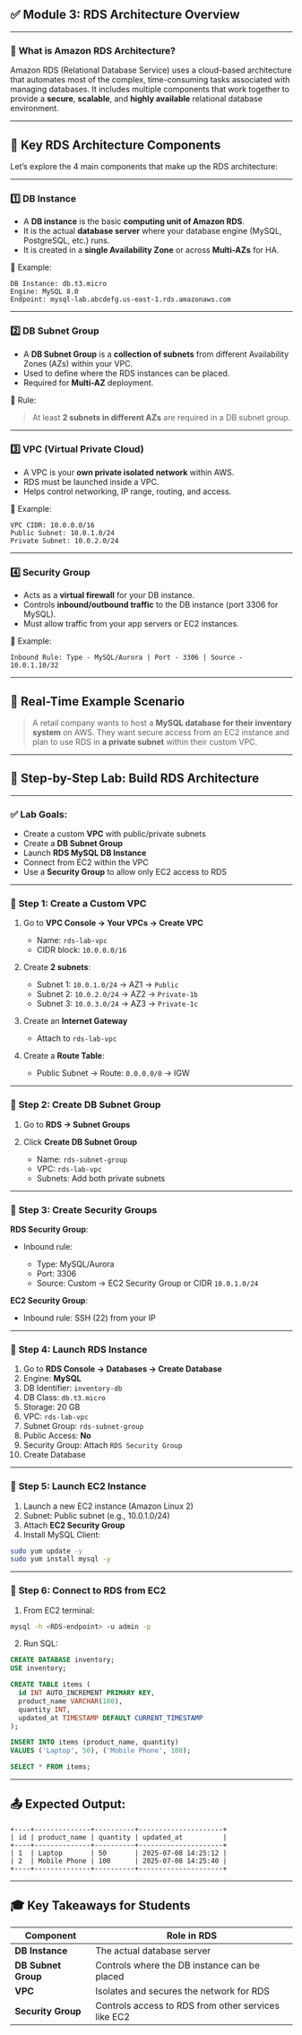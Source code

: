 ## ✅ **Module 3: RDS Architecture Overview**

---

### 🔷 **What is Amazon RDS Architecture?**

Amazon RDS (Relational Database Service) uses a cloud-based architecture that automates most of the complex, time-consuming tasks associated with managing databases.
It includes multiple components that work together to provide a **secure**, **scalable**, and **highly available** relational database environment.

---

## 🔑 **Key RDS Architecture Components**

Let’s explore the 4 main components that make up the RDS architecture:

---

### 1️⃣ **DB Instance**

* A **DB instance** is the basic **computing unit of Amazon RDS**.
* It is the actual **database server** where your database engine (MySQL, PostgreSQL, etc.) runs.
* It is created in a **single Availability Zone** or across **Multi-AZs** for HA.

📝 Example:

```plaintext
DB Instance: db.t3.micro
Engine: MySQL 8.0
Endpoint: mysql-lab.abcdefg.us-east-1.rds.amazonaws.com
```

---

### 2️⃣ **DB Subnet Group**

* A **DB Subnet Group** is a **collection of subnets** from different Availability Zones (AZs) within your VPC.
* Used to define where the RDS instances can be placed.
* Required for **Multi-AZ** deployment.

📘 Rule:

> At least **2 subnets in different AZs** are required in a DB subnet group.

---

### 3️⃣ **VPC (Virtual Private Cloud)**

* A VPC is your **own private isolated network** within AWS.
* RDS must be launched inside a VPC.
* Helps control networking, IP range, routing, and access.

🧱 Example:

```plaintext
VPC CIDR: 10.0.0.0/16
Public Subnet: 10.0.1.0/24
Private Subnet: 10.0.2.0/24
```

---

### 4️⃣ **Security Group**

* Acts as a **virtual firewall** for your DB instance.
* Controls **inbound/outbound traffic** to the DB instance (port 3306 for MySQL).
* Must allow traffic from your app servers or EC2 instances.

🔐 Example:

```plaintext
Inbound Rule: Type - MySQL/Aurora | Port - 3306 | Source - 10.0.1.10/32
```

---

## 💼 **Real-Time Example Scenario**

> A retail company wants to host a **MySQL database for their inventory system** on AWS. They want secure access from an EC2 instance and plan to use RDS in **a private subnet** within their custom VPC.

---

## 🧪 **Step-by-Step Lab: Build RDS Architecture**

---

### ✅ **Lab Goals:**

* Create a custom **VPC** with public/private subnets
* Create a **DB Subnet Group**
* Launch **RDS MySQL DB Instance**
* Connect from EC2 within the VPC
* Use a **Security Group** to allow only EC2 access to RDS

---

### 🔷 **Step 1: Create a Custom VPC**

1. Go to **VPC Console → Your VPCs → Create VPC**

   * Name: `rds-lab-vpc`
   * CIDR block: `10.0.0.0/16`

2. Create **2 subnets**:

   * Subnet 1: `10.0.1.0/24` → AZ1 → `Public`
   * Subnet 2: `10.0.2.0/24` → AZ2 → `Private-1b`
   * Subnet 3: `10.0.3.0/24` → AZ3 → `Private-1c`

3. Create an **Internet Gateway**

   * Attach to `rds-lab-vpc`

4. Create a **Route Table**:

   * Public Subnet → Route: `0.0.0.0/0` → IGW

---

### 🔷 **Step 2: Create DB Subnet Group**

1. Go to **RDS → Subnet Groups**
2. Click **Create DB Subnet Group**

   * Name: `rds-subnet-group`
   * VPC: `rds-lab-vpc`
   * Subnets: Add both private subnets

---

### 🔷 **Step 3: Create Security Groups**

**RDS Security Group**:

* Inbound rule:

  * Type: MySQL/Aurora
  * Port: 3306
  * Source: Custom → EC2 Security Group or CIDR `10.0.1.0/24`

**EC2 Security Group**:

* Inbound rule: SSH (22) from your IP

---

### 🔷 **Step 4: Launch RDS Instance**

1. Go to **RDS Console → Databases → Create Database**
2. Engine: **MySQL**
3. DB Identifier: `inventory-db`
4. DB Class: `db.t3.micro`
5. Storage: 20 GB
6. VPC: `rds-lab-vpc`
7. Subnet Group: `rds-subnet-group`
8. Public Access: **No**
9. Security Group: Attach `RDS Security Group`
10. Create Database

---

### 🔷 **Step 5: Launch EC2 Instance**

1. Launch a new EC2 instance (Amazon Linux 2)
2. Subnet: Public subnet (e.g., 10.0.1.0/24)
3. Attach **EC2 Security Group**
4. Install MySQL Client:

```bash
sudo yum update -y
sudo yum install mysql -y
```

---

### 🔷 **Step 6: Connect to RDS from EC2**

1. From EC2 terminal:

```bash
mysql -h <RDS-endpoint> -u admin -p
```

2. Run SQL:

```sql
CREATE DATABASE inventory;
USE inventory;

CREATE TABLE items (
  id INT AUTO_INCREMENT PRIMARY KEY,
  product_name VARCHAR(100),
  quantity INT,
  updated_at TIMESTAMP DEFAULT CURRENT_TIMESTAMP
);

INSERT INTO items (product_name, quantity)
VALUES ('Laptop', 50), ('Mobile Phone', 100);

SELECT * FROM items;
```

---

## 📤 **Expected Output:**

```text
+----+--------------+----------+---------------------+
| id | product_name | quantity | updated_at          |
+----+--------------+----------+---------------------+
| 1  | Laptop       | 50       | 2025-07-08 14:25:12 |
| 2  | Mobile Phone | 100      | 2025-07-08 14:25:40 |
+----+--------------+----------+---------------------+
```

---

## 🎓 **Key Takeaways for Students**

| Component           | Role in RDS                                         |
| ------------------- | --------------------------------------------------- |
| **DB Instance**     | The actual database server                          |
| **DB Subnet Group** | Controls where the DB instance can be placed        |
| **VPC**             | Isolates and secures the network for RDS            |
| **Security Group**  | Controls access to RDS from other services like EC2 |


